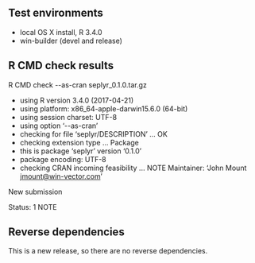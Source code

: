 
## Test environments
* local OS X install, R 3.4.0
* win-builder (devel and release)

## R CMD check results

R CMD check --as-cran seplyr_0.1.0.tar.gz 

* using R version 3.4.0 (2017-04-21)
* using platform: x86_64-apple-darwin15.6.0 (64-bit)
* using session charset: UTF-8
* using option ‘--as-cran’
* checking for file ‘seplyr/DESCRIPTION’ ... OK
* checking extension type ... Package
* this is package ‘seplyr’ version ‘0.1.0’
* package encoding: UTF-8
* checking CRAN incoming feasibility ... NOTE
Maintainer: ‘John Mount <jmount@win-vector.com>’

New submission

Status: 1 NOTE

## Reverse dependencies

This is a new release, so there are no reverse dependencies.
